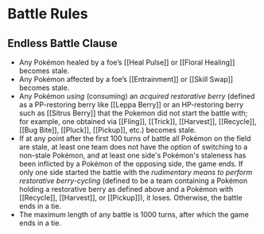 # Battle Rules

## Endless Battle Clause

- Any Pokémon healed by a foe’s [[Heal Pulse]] or [[Floral Healing]] becomes stale.
- Any Pokémon affected by a foe’s [[Entrainment]] or [[Skill Swap]] becomes stale.
- Any Pokémon _using_ (consuming) an _acquired restorative berry_ (defined as a PP-restoring berry like [[Leppa Berry]] or an HP-restoring berry such as [[Sitrus Berry]] that the Pokemon did not start the battle with; for example, one obtained via [[Fling]], [[Trick]], [[Harvest]], [[Recycle]], [[Bug Bite]], [[Pluck]], [[Pickup]], etc.) becomes stale.
- If at any point after the first 100 turns of battle all Pokémon on the field are stale, at least one team does not have the option of switching to a non-stale Pokémon, and at least one side's Pokémon's staleness has been inflicted by a Pokémon of the opposing side, the game ends. If only one side started the battle with the _rudimentary means to perform restorative berry-cycling_ (defined to be a team containing a Pokémon holding a restorative berry as defined above and a Pokémon with [[Recycle]], [[Harvest]], or [[Pickup]]), it loses. Otherwise, the battle ends in a tie.
- The maximum length of any battle is 1000 turns, after which the game ends in a tie.
